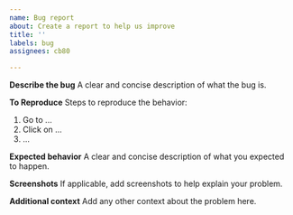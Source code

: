```yaml
---
name: Bug report
about: Create a report to help us improve
title: ''
labels: bug
assignees: cb80

---
```


**Describe the bug**
A clear and concise description of what the bug is.

**To Reproduce**
Steps to reproduce the behavior:
1. Go to ...
2. Click on ...
3. ...

**Expected behavior**
A clear and concise description of what you expected to happen.

**Screenshots**
If applicable, add screenshots to help explain your problem.

**Additional context**
Add any other context about the problem here.
